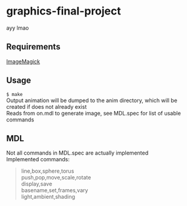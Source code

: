 # graphics-final-project
ayy lmao

## Requirements
[ImageMagick](http://www.imagemagick.org/script/index.php)

## Usage
`$ make` <br>
Output animation will be dumped to the anim directory, which will be created if does not already exist <br>
Reads from on.mdl to generate image, see MDL.spec for list of usable commands

## MDL
Not all commands in MDL.spec are actually implemented <br>
Implemented commands: <br>
> line,box,sphere,torus <br>
> push,pop,move,scale,rotate <br>
> display,save <br>
> basename,set,frames,vary <br>
> light,ambient,shading
